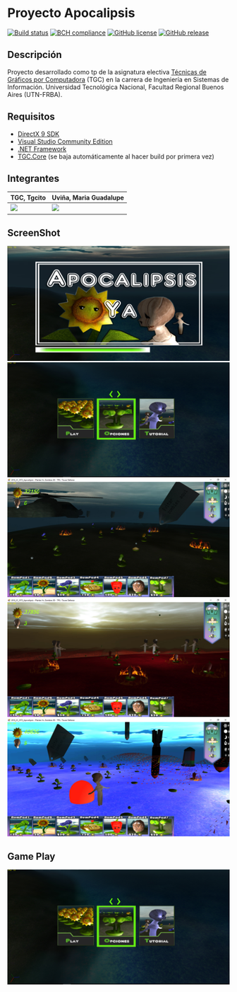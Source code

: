 # Proyecto Apocalipsis
[![Build status](https://ci.appveyor.com/api/projects/status/uvyboubq91uhwf3v?svg=true)](https://ci.appveyor.com/project/rejurime/tgc-group)
[![BCH compliance](https://bettercodehub.com/edge/badge/tgc-utn/tgc-group?branch=master)](https://bettercodehub.com/)
[![GitHub license](https://img.shields.io/github/license/tgc-utn/tgc-group.svg)](https://github.com/tgc-utn/tgc-group/blob/master/LICENSE)
[![GitHub release](https://img.shields.io/github/release/tgc-utn/tgc-group.svg)](https://github.com/tgc-utn/tgc-group/releases)

## Descripción
Proyecto desarrollado como tp de la asignatura electiva [Técnicas de Gráficos por Computadora](http://tgc-utn.github.io/) (TGC) en la carrera de Ingeniería en Sistemas de Información. Universidad Tecnológica Nacional, Facultad Regional Buenos Aires (UTN-FRBA).

## Requisitos
* [DirectX 9 SDK](http://www.microsoft.com/en-us/download/details.aspx?displaylang=en&id=6812)
* [Visual Studio Community Edition](https://www.visualstudio.com/vs/community)
* [.NET Framework](https://www.microsoft.com/net/download/Windows/run)
* [TGC.Core](https://www.nuget.org/packages/TGC.Core/) (se baja automáticamente al hacer build por primera vez)

## Integrantes ##
TGC, Tgcito  |  Uviña, Maria Guadalupe
------------ | -------------
<img src="https://github.com/tgc-utn/tgc-utn.github.io/blob/master/images/robotgc.png" height="500"> | <img src="https://github.com/mariaguadalupeuvia/2018_2C_3572_Apocalipsis/blob/master/TGC.Group/Media/DOCUMENTACION/mariaGuadalupeUvi%C3%B1a.jpg" height="500">

## ScreenShot ##
![screenshot1](https://github.com/mariaguadalupeuvia/2018_2C_3572_Apocalipsis/blob/master/TGC.Group/Media/DOCUMENTACION/captura5.jpg)
![screenshot2](https://github.com/mariaguadalupeuvia/2018_2C_3572_Apocalipsis/blob/master/TGC.Group/Media/DOCUMENTACION/captura4.jpg)
![screenshot3](https://github.com/mariaguadalupeuvia/2018_2C_3572_Apocalipsis/blob/master/TGC.Group/Media/DOCUMENTACION/captura1.jpg)
![screenshot4](https://github.com/mariaguadalupeuvia/2018_2C_3572_Apocalipsis/blob/master/TGC.Group/Media/DOCUMENTACION/captura2.jpg)
![screenshot5](https://github.com/mariaguadalupeuvia/2018_2C_3572_Apocalipsis/blob/master/TGC.Group/Media/DOCUMENTACION/captura3.jpg)

## Game Play ##
[![Watch the video](https://github.com/mariaguadalupeuvia/2018_2C_3572_Apocalipsis/blob/master/TGC.Group/Media/DOCUMENTACION/captura4.jpg)](https://www.youtube.com/watch?v=iYOxIQIWTvE&feature=youtu.be)
